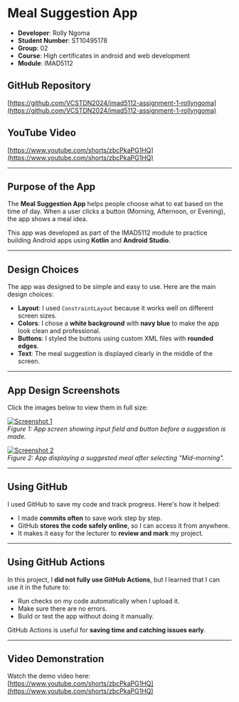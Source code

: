 # Meal Suggestion App

- **Developer**: Rolly Ngoma  
- **Student Number**: ST10495178  
- **Group**: 02  
- **Course**: High certificates in android and web development  
- **Module**: IMAD5112  

## GitHub Repository  
[https://github.com/VCSTDN2024/imad5112-assignment-1-rollyngoma](https://github.com/VCSTDN2024/imad5112-assignment-1-rollyngoma)

## YouTube Video  
[https://www.youtube.com/shorts/zbcPkaPG1HQ](https://www.youtube.com/shorts/zbcPkaPG1HQ)

---

## Purpose of the App

The **Meal Suggestion App** helps people choose what to eat based on the time of day. When a user clicks a button (Morning, Afternoon, or Evening), the app shows a meal idea.

This app was developed as part of the IMAD5112 module to practice building Android apps using **Kotlin** and **Android Studio**.

---

## Design Choices

The app was designed to be simple and easy to use. Here are the main design choices:

- **Layout**: I used `ConstraintLayout` because it works well on different screen sizes.
- **Colors**: I chose a **white background** with **navy blue** to make the app look clean and professional.
- **Buttons**: I styled the buttons using custom XML files with **rounded edges**.
- **Text**: The meal suggestion is displayed clearly in the middle of the screen.

---

## App Design Screenshots

Click the images below to view them in full size:

[![Screenshot 1](screenshots/meal_suggestion_input.jpg)](screenshots/meal_suggestion_input.jpg)  
*Figure 1: App screen showing input field and button before a suggestion is made.*

[![Screenshot 2](screenshots/meal_suggestion_output.jpg)](screenshots/meal_suggestion_output.jpg)  
*Figure 2: App displaying a suggested meal after selecting "Mid-morning".*

---

## Using GitHub

I used GitHub to save my code and track progress. Here's how it helped:

- I made **commits often** to save work step by step.
- GitHub **stores the code safely online**, so I can access it from anywhere.
- It makes it easy for the lecturer to **review and mark** my project.

---

## Using GitHub Actions

In this project, I **did not fully use GitHub Actions**, but I learned that I can use it in the future to:

- Run checks on my code automatically when I upload it.
- Make sure there are no errors.
- Build or test the app without doing it manually.

GitHub Actions is useful for **saving time and catching issues early**.

---

## Video Demonstration

Watch the demo video here:  
[https://www.youtube.com/shorts/zbcPkaPG1HQ](https://www.youtube.com/shorts/zbcPkaPG1HQ)

